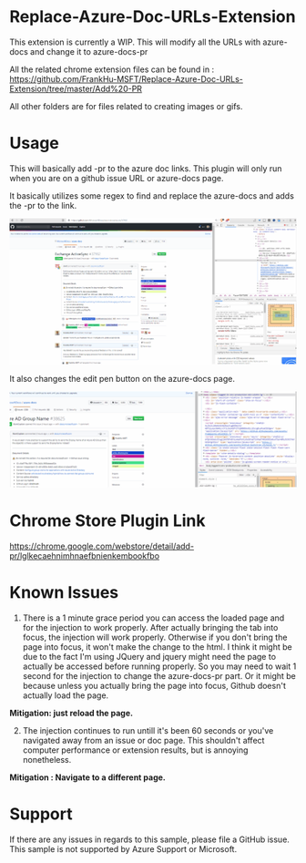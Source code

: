 # Replace-Azure-Doc-URLs-Extension
This extension is currently a WIP. This will modify all the URLs with azure-docs and change it to azure-docs-pr

All the related chrome extension files can be found in : https://github.com/FrankHu-MSFT/Replace-Azure-Doc-URLs-Extension/tree/master/Add%20-PR

All other folders are for files related to creating images or gifs. 

# Usage

This will basically add -pr to the azure doc links. This plugin will only run when you are on a github issue URL or azure-docs page.  

It basically utilizes some regex to find and replace the azure-docs and adds the -pr to the link.


![](Gifs/Replacing-PR.gif)


It also changes the edit pen button on the azure-docs page. 


![](Gifs/Azure-Docs-Edit-Add-PR.gif)


# Chrome Store Plugin Link
https://chrome.google.com/webstore/detail/add-pr/lglkecaehnimhnaefbnienkembookfbo

# Known Issues
1. There is a 1 minute grace period you can access the loaded page and for the injection to work properly. After actually bringing the tab into focus, the injection will work properly. Otherwise if you don't bring the page into focus, it won't make the change to the html. I think it might be due to the fact I'm using JQuery and jquery might need the page to actually be accessed before running properly. So you may need to wait 1 second for the injection to change the azure-docs-pr part. Or it might be because unless you actually bring the page into focus, Github doesn't actually load the page. 

**Mitigation: just reload the page.**

2. The injection continues to run untill it's been 60 seconds or you've navigated away from an issue or doc page. 
This shouldn't affect computer performance or extension results, but is annoying nonetheless.

**Mitigation : Navigate to a different page.**

# Support 
If there are any issues in regards to this sample, please file a GitHub issue. This sample is not supported by Azure Support or Microsoft.
